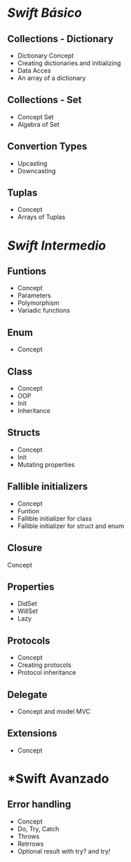 
# *Swift Básico*

## Collections - Dictionary
- Dictionary Concept
- Creating dictionaries and initializing
- Data Acces
- An array of a dictionary



## Collections - Set
- Concept Set
- Algebra of Set

## Convertion Types
- Upcasting
- Downcasting

## Tuplas
- Concept
- Arrays of Tuplas

# *Swift Intermedio*

## Funtions
- Concept
- Parameters
- Polymorphism
- Variadic functions
 
## Enum
- Concept

## Class
- Concept
- OOP
- Init
- Inheritance

## Structs 
- Concept
- Init
- Mutating properties

## Fallible initializers
- Concept
- Funtion
- Fallible initializer for class
- Fallible initializer for struct and enum

## Closure
Concept

## Properties
- DidSet
- WillSet
- Lazy

## Protocols
- Concept
- Creating protocols
- Protocol inheritance

## Delegate
- Concept and model MVC

## Extensions
- Concept


# *Swift Avanzado

## Error handling
- Concept
- Do, Try, Catch
- Throws
- Retrrows
- Optional result with try? and try! 




